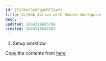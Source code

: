 ```yaml
---
id: jFzJKnCSxUPgyURFIeaYx
title: GitHub Action with Remote Workspace
desc: ''
updated: 1634319665798
created: 1634318536581
---
```



1. Setup workflow

Copy the contents from [here](https://gist.github.com/kevinslin/56810d500f28c3887b66ce737a37ef94)

<script src="https://gist.github.com/kevinslin/56810d500f28c3887b66ce737a37ef94.js"></script>